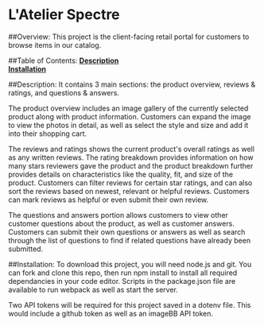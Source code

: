 # L'Atelier Spectre

##Overview:
This project is the client-facing retail portal for customers to browse items in our catalog.

##Table of Contents:
**[Description](#description)**<br>
**[Installation](#installation)**<br>

##Description:
It contains 3 main sections: the product overview, reviews & ratings, and questions & answers.

The product overview includes an image gallery of the currently selected product along with product information. Customers can expand the image to view the photos in detail, as well as select the style and size and add it into their shopping cart.

The reviews and ratings shows the current product's overall ratings as well as any written reviews. The rating breakdown provides information on how many stars reviewers gave the product and the product breakdown further provides details on characteristics like the quality, fit, and size of the product. Customers can filter reviews for certain star ratings, and can also sort the reviews based on newest, relevant or helpful reviews. Customers can mark reviews as helpful or even submit their own review.

The questions and answers portion allows customers to view other customer questions about the product, as well as customer answers. Customers can submit their own questions or answers as well as search through the list of questions to find if related questions have already been submitted.

##Installation:
To download this project, you will need node.js and git. You can fork and clone this repo, then run npm install to install all required dependancies in your code editor. Scripts in the package.json file are available to run webpack as well as start the server.

Two API tokens will be required for this project saved in a dotenv file. This would include a github token as well as an imageBB API token.